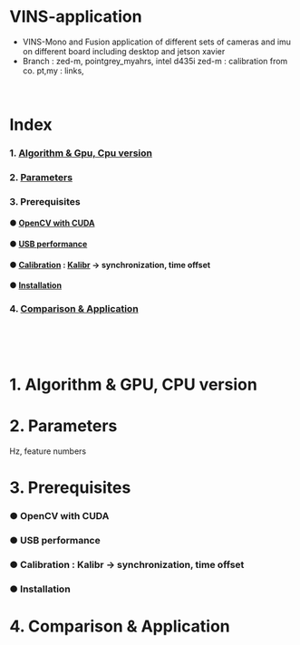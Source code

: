 # VINS-application
+ VINS-Mono and Fusion application of different sets of cameras and imu on different board including desktop and jetson xavier
+ Branch : zed-m, pointgrey_myahrs, intel d435i
zed-m : calibration from co. pt,my : links, 

<br>

# Index
### 1. [Algorithm & Gpu, Cpu version](#1-algorithm--gpu-cpu-version-1)
### 2. [Parameters](#2-parameters-1)
### 3. Prerequisites
#### ● [OpenCV with CUDA]()
#### ● [USB performance]()
#### ● [Calibration]() : [Kalibr]() -> synchronization, time offset
#### ● [Installation]()
### 4. [Comparison & Application]()

<br><br><br>

# 1. Algorithm & GPU, CPU version
# 2. Parameters
Hz, feature numbers
# 3. Prerequisites
### ● OpenCV with CUDA
### ● USB performance
### ● Calibration : Kalibr -> synchronization, time offset
### ● Installation
# 4. Comparison & Application

